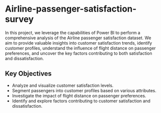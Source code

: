 # Airline-passenger-satisfaction-survey
In this project, we leverage the capabilities of Power BI to perform a comprehensive analysis of the Airline passenger satisfaction dataset. We aim to provide valuable insights into customer satisfaction trends, identify customer profiles, understand the influence of flight distance on passenger preferences, and uncover the key factors contributing to both satisfaction and dissatisfaction.

## Key Objectives

- Analyze and visualize customer satisfaction levels.
- Segment passengers into customer profiles based on various attributes.
- Investigate the impact of flight distance on passenger preferences.
- Identify and explore factors contributing to customer satisfaction and dissatisfaction.
